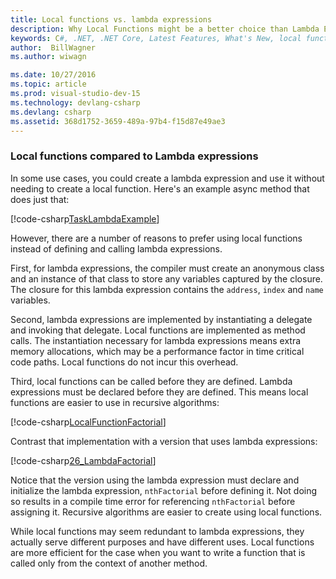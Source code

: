 ```yaml
---
title: Local functions vs. lambda expressions 
description: Why Local Functions might be a better choice than Lambda Expressions    
keywords: C#, .NET, .NET Core, Latest Features, What's New, local functions, lambda expressions
author:  BillWagner
ms.author: wiwagn

ms.date: 10/27/2016
ms.topic: article
ms.prod: visual-studio-dev-15
ms.technology: devlang-csharp
ms.devlang: csharp
ms.assetid: 368d1752-3659-489a-97b4-f15d87e49ae3
---
```


### Local functions compared to Lambda expressions

In some use cases, you could create a lambda expression and use it
without needing to create a local function. Here's an example async
method that does just that:

[!code-csharp[TaskLambdaExample](../../samples/snippets/csharp/new-in-7/AsyncWork.cs#36_TaskLambdaExample "Task returning method with lambda expression")]

However, there are a number of reasons to prefer using local functions
instead of defining and calling lambda expressions.

First, for lambda expressions, the compiler must create an anonymous class
and an instance of that class to store any variables captured by the
closure. The closure for this lambda expression contains the `address`,
`index` and `name` variables. 

Second, lambda expressions are implemented by instantiating a delegate
and invoking that delegate. Local functions are implemented as method calls.
The instantiation necessary for lambda expressions means extra memory
allocations, which may be a performance factor in time critical code paths.
Local functions do not incur this overhead.

Third, local functions can be called before they are defined. Lambda
expressions must be declared before they are defined. This
means local functions are easier to use in recursive algorithms:

[!code-csharp[LocalFunctionFactorial](../../samples/snippets/csharp/new-in-7/MathUtilities.cs#37_LocalFunctionFactorial "Recursive factorial using local function")]

Contrast that implementation with a version that uses lambda expressions:

[!code-csharp[26_LambdaFactorial](../../samples/snippets/csharp/new-in-7/MathUtilities.cs#38_LambdaFactorial "Recursive factorial using lambda expressions")]

Notice that the version using the lambda expression must declare and initialize
the lambda expression, `nthFactorial` before defining it. Not doing so results
in a compile time error for referencing `nthFactorial` before assigning it.
Recursive algorithms are easier to create using local functions. 

While local functions may seem redundant to lambda expressions,
they actually serve different purposes and have different uses.
Local functions are more efficient for the case when you want
to write a function that is called only from the context of
another method.

